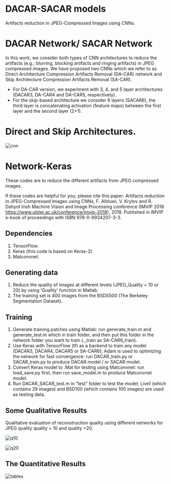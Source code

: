 # DACAR-SACAR models
Artifacts reduction in JPEG-Compressed Images using CNNs.

# DACAR Network/ SACAR Network

In this work, we consider both types of CNN architectures to reduce the artifacts (e.g.; blurring, blocking artifacts and ringing artifacts) in JPEG compressed images. We have proposed two CNNs which we refer to as Direct Architecture Compression Artifacts Removal (DA-CAR) network and Skip Architecture Compression Artifacts Removal (SA-CAR).

* For DA-CAR version, we experiment with 3, 4, and 5 layer architectures (DACAR3, DA-CAR4 and DA-CAR5, respectively).
* For the skip-based architecture we consider 6 layers (SACAR6), the third layer is concatenating activation (feature maps) between the first layer and the second layer (2+1).

# Direct and Skip Architectures.

![cnn](https://user-images.githubusercontent.com/16929158/46287702-4db29a80-c57b-11e8-862b-30543f45b507.jpg)


# Network-Keras

These codes are to reduce the different artifacts from JPEG compressed images.

If these codes are helpful for you, please cite this paper: Artifacts reduction in JPEG-Compressed Images using CNNs,
F. Albluwi, V. Krylov and R. Dahyot Irish Machine Vision and Image Processing conference (IMVIP 2018 <https://www.ulster.ac.uk/conference/imvip-2018>), 2018. 
Published in IMVIP e-book of proceedings with ISBN 978-0-9934207-3-3. 

## Dependencies

1. TensorFlow.
2. Keras (this code is based on Keras-2).
3. Matconvnet.  

## Generating data

1. Reduce the quality of images at different levels (JPEG_Quality = 10 or 20) by using 'Quality' function in Matlab. 
2. The training set is 400 images from the BSDS500 (The Berkeley Segmentation Dataset).

## Training

1. Generate training patches using Matlab: run generate_train.m and generate_test.m which in train folder, and then put this folder in the network folder you want to train (._train as SA-CAR6_train).
2. Use Keras with TensorFlow (tf) as a backend to train any model (DACAR3, DACAR4, DACAR5 or SA-CAR6); Adam is used to optimizing the network for fast convergence: run DACAR_train.py or SACAR_train.py to produce DACAR model / or SACAR model.
3. Convert Keras model to .Mat for testing using Matconvnet: run load_save.py first, then run save_model.m to produce Matconvnet model. 
4. Run DACAR_SACAR_test.m in “test” folder to test the model; Live1 (which contains 29 images) and BSD100 (which contains 100 images) are used as testing data.

## Some Qualitative Results

Qualitative evaluation of reconstruction quality using different networks for JPEG quality quality = 10 and quality =20.

![q10](https://user-images.githubusercontent.com/16929158/46288025-5f487200-c57c-11e8-8ab5-92da9f873e9a.jpg)

![q20](https://user-images.githubusercontent.com/16929158/46288147-bea68200-c57c-11e8-949b-0070e18d25a7.jpg)

## The Quantitative Results
![tables](https://user-images.githubusercontent.com/16929158/46288692-7f793080-c57e-11e8-8405-b312b5586a71.jpg)
